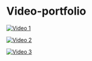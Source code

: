 # Video-portfolio
[![Video 1](https://img.youtube.com/vi/vX7oy4N-2WA/0.jpg)](https://www.youtube.com/watch?v=vX7oy4N-2WA)

[![Video 2](https://img.youtube.com/vi/a7kTqy96Bz8/0.jpg)](https://www.youtube.com/watch?v=a7kTqy96Bz8)

[![Video 3](https://img.youtube.com/vi/e_wDTLOEt3Y/0.jpg)](https://www.youtube.com/watch?v=e_wDTLOEt3Y)
 
